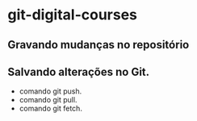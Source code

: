 # git-digital-courses

## Gravando mudanças no repositório

## Salvando alterações no Git.
* comando git push.
* comando git pull.
* comando git fetch.
